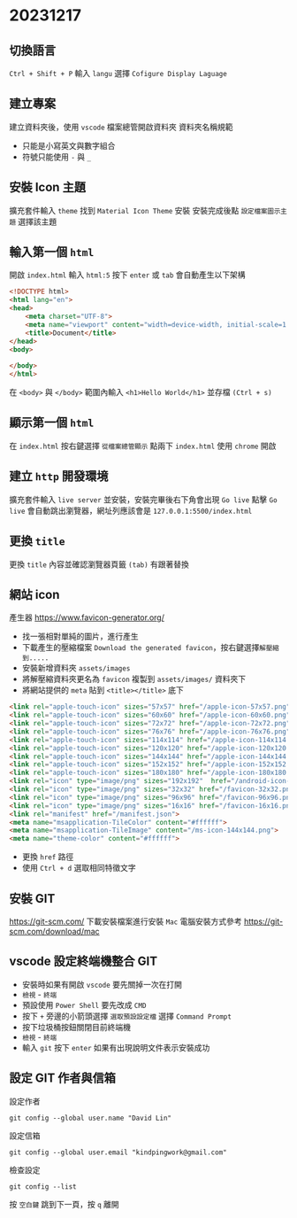 # 20231217

## 切換語言

`Ctrl + Shift + P` 輸入 `langu` 選擇 `Cofigure Display Laguage`

## 建立專案

建立資料夾後，使用 `vscode` 檔案總管開啟資料夾
資料夾名稱規範
- 只能是小寫英文與數字組合
- 符號只能使用 `-` 與 `_`

## 安裝 Icon 主題

擴充套件輸入 `theme` 找到 `Material Icon Theme` 安裝
安裝完成後點 `設定檔案圖示主題` 選擇該主題

## 輸入第一個 `html`

開啟 `index.html` 輸入 `html:5` 按下 `enter` 或 `tab` 會自動產生以下架構

```html
<!DOCTYPE html>
<html lang="en">
<head>
    <meta charset="UTF-8">
    <meta name="viewport" content="width=device-width, initial-scale=1.0">
    <title>Document</title>
</head>
<body>
    
</body>
</html>
```
在 `<body>` 與 `</body>` 範圍內輸入 `<h1>Hello World</h1>` 並存檔 `(Ctrl + s)`

## 顯示第一個 `html`

在 `index.html` 按右鍵選擇 `從檔案總管顯示` 點兩下 `index.html` 使用 `chrome` 開啟

## 建立 `http` 開發環境

擴充套件輸入 `live server` 並安裝，安裝完畢後右下角會出現 `Go live`
點擊 `Go live` 會自動跳出瀏覽器，網址列應該會是 `127.0.0.1:5500/index.html`

## 更換 `title`

更換 `title` 內容並確認瀏覽器頁籤 `(tab)` 有跟著替換

## 網站 icon

產生器 https://www.favicon-generator.org/
- 找一張相對單純的圖片，進行產生
- 下載產生的壓縮檔案 `Download the generated favicon`，按右鍵選擇`解壓縮到.....`
- 安裝新增資料夾 `assets/images`
- 將解壓縮資料夾更名為 `favicon` 複製到 `assets/images/` 資料夾下
- 將網站提供的 `meta` 貼到 `<title></title>` 底下

```html
<link rel="apple-touch-icon" sizes="57x57" href="/apple-icon-57x57.png">
<link rel="apple-touch-icon" sizes="60x60" href="/apple-icon-60x60.png">
<link rel="apple-touch-icon" sizes="72x72" href="/apple-icon-72x72.png">
<link rel="apple-touch-icon" sizes="76x76" href="/apple-icon-76x76.png">
<link rel="apple-touch-icon" sizes="114x114" href="/apple-icon-114x114.png">
<link rel="apple-touch-icon" sizes="120x120" href="/apple-icon-120x120.png">
<link rel="apple-touch-icon" sizes="144x144" href="/apple-icon-144x144.png">
<link rel="apple-touch-icon" sizes="152x152" href="/apple-icon-152x152.png">
<link rel="apple-touch-icon" sizes="180x180" href="/apple-icon-180x180.png">
<link rel="icon" type="image/png" sizes="192x192"  href="/android-icon-192x192.png">
<link rel="icon" type="image/png" sizes="32x32" href="/favicon-32x32.png">
<link rel="icon" type="image/png" sizes="96x96" href="/favicon-96x96.png">
<link rel="icon" type="image/png" sizes="16x16" href="/favicon-16x16.png">
<link rel="manifest" href="/manifest.json">
<meta name="msapplication-TileColor" content="#ffffff">
<meta name="msapplication-TileImage" content="/ms-icon-144x144.png">
<meta name="theme-color" content="#ffffff">
```

- 更換 `href` 路徑
- 使用 `Ctrl + d` 選取相同特徵文字

## 安裝 GIT

https://git-scm.com/ 下載安裝檔案進行安裝
`Mac` 電腦安裝方式參考 https://git-scm.com/download/mac

## vscode 設定終端機整合 GIT

- 安裝時如果有開啟 `vscode` 要先關掉一次在打開
- `檢視` - `終端`
- 預設使用 `Power Shell` 要先改成 `CMD`
- 按下 `+` 旁邊的小箭頭選擇 `選取預設設定檔` 選擇 `Command Prompt`
- 按下垃圾桶按鈕關閉目前終端機
- `檢視` - `終端`
- 輸入 `git` 按下 `enter` 如果有出現說明文件表示安裝成功

## 設定 GIT 作者與信箱

設定作者

```shell
git config --global user.name "David Lin"
```

設定信箱

```shell
git config --global user.email "kindpingwork@gmail.com"
```

檢查設定

```shell
git config --list
```

按 `空白鍵` 跳到下一頁，按 `q` 離開